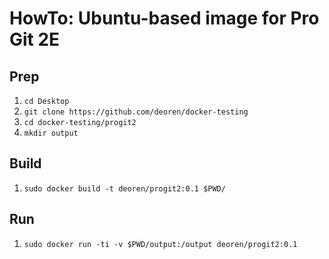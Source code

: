 # HowTo: Ubuntu-based image for Pro Git 2E

## Prep

1. `cd Desktop`
1. `git clone https://github.com/deoren/docker-testing`
1. `cd docker-testing/progit2`
1. `mkdir output`

## Build

1. `sudo docker build -t deoren/progit2:0.1 $PWD/`

## Run

1. `sudo docker run -ti -v $PWD/output:/output deoren/progit2:0.1`
